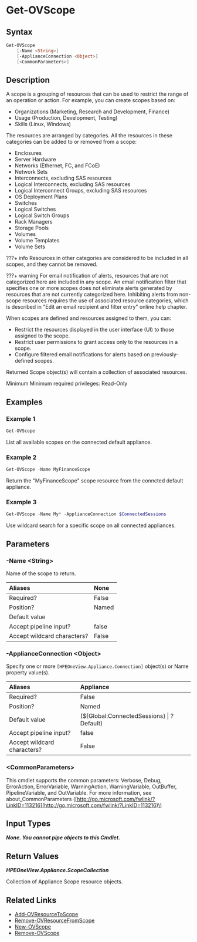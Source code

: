 ﻿---
description: Get Scope resource(s)
---

# Get-OVScope

## Syntax

```powershell
Get-OVScope
    [-Name <String>]
    [-ApplianceConnection <Object>]
    [<CommonParameters>]
```

## Description

A scope is a grouping of resources that can be used to restrict the range of an operation or action. For example, you can create scopes based on:

* Organizations (Marketing, Research and Development, Finance)
* Usage (Production, Development, Testing)
* Skills (Linux, Windows)

The resources are arranged by categories. All the resources in these categories can be added to or removed from a scope:

* Enclosures
* Server Hardware
* Networks (Ethernet, FC, and FCoE)
* Network Sets
* Interconnects, excluding SAS resources
* Logical Interconnects, excluding SAS resources
* Logical Interconnect Groups, excluding SAS resources
* OS Deployment Plans
* Switches
* Logical Switches
* Logical Switch Groups
* Rack Managers
* Storage Pools
* Volumes
* Volume Templates
* Volume Sets

???+ info
     Resources in other categories are considered to be included in all scopes, and they cannot be removed.


???+ warning
    For email notification of alerts, resources that are not categorized here are included in any scope. An email notification filter that specifies one or more scopes does not eliminate alerts generated by resources that are not currently categorized here.  Inhibiting alerts from non-scope resources requires the use of associated resource categories, which is described in "Edit an email recipient and filter entry" online help chapter.


When scopes are defined and resources assigned to them, you can:

* Restrict the resources displayed in the user interface (UI) to those assigned to the scope.
* Restrict user permissions to grant access only to the resources in a scope.
* Configure filtered email notifications for alerts based on previously-defined scopes.

Returned Scope object(s) will contain a collection of associated resources.

Minimum Minimum required privileges: Read-Only

## Examples

###  Example 1 

```powershell
Get-OVScope
```

List all available scopes on the connected default appliance.

###  Example 2 

```powershell
Get-OVScope -Name MyFinanceScope
```

Return the "MyFinanceScope" scope resource from the conncted default appliance.

###  Example 3 

```powershell
Get-OVScope -Name My* -ApplianceConnection $ConnectedSessions
```

Use wildcard search for a specific scope on all connected appliances.

## Parameters

### -Name &lt;String&gt;

Name of the scope to return.

| Aliases | None |
| :--- | :--- |
| Required? | False |
| Position? | Named |
| Default value |  |
| Accept pipeline input? | false |
| Accept wildcard characters? | False |

### -ApplianceConnection &lt;Object&gt;

Specify one or more `[HPEOneView.Appliance.Connection]` object(s) or Name property value(s).

| Aliases | Appliance |
| :--- | :--- |
| Required? | False |
| Position? | Named |
| Default value | (${Global:ConnectedSessions} &vert; ? Default) |
| Accept pipeline input? | false |
| Accept wildcard characters? | False |

### &lt;CommonParameters&gt;

This cmdlet supports the common parameters: Verbose, Debug, ErrorAction, ErrorVariable, WarningAction, WarningVariable, OutBuffer, PipelineVariable, and OutVariable. For more information, see about\_CommonParameters \([http://go.microsoft.com/fwlink/?LinkID=113216](http://go.microsoft.com/fwlink/?LinkID=113216)\)

## Input Types

_**None.  You cannot pipe objects to this Cmdlet.**_

## Return Values

_**HPEOneView.Appliance.ScopeCollection**_

Collection of Appliance Scope resource objects.

## Related Links

* [Add-OVResourceToScope](add-ovresourcetoscope.md)
* [Remove-OVResourceFromScope](remove-ovresourcefromscope.md)
* [New-OVScope](new-ovscope.md)
* [Remove-OVScope](remove-ovscope.md)
